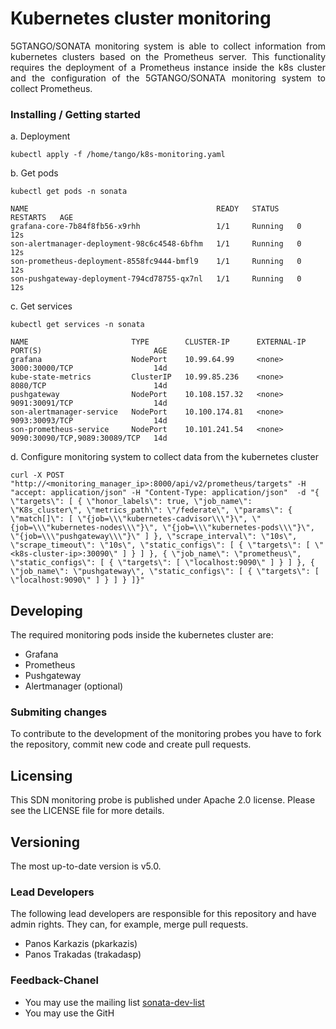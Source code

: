 # Kubernetes cluster monitoring 
<p align="justify">5GTANGO/SONATA monitoring system is able to collect information from kubernetes clusters based on the Prometheus server. This functionality requires the deployment of a Prometheus instance inside the k8s cluster and the configuration of the 5GTANGO/SONATA monitoring system to collect Prometheus.      

### Installing / Getting started
a. Deployment
```
kubectl apply -f /home/tango/k8s-monitoring.yaml
```

b. Get pods
```
kubectl get pods -n sonata

NAME                                          READY   STATUS    RESTARTS   AGE
grafana-core-7b84f8fb56-x9rhh                 1/1     Running   0          12s
son-alertmanager-deployment-98c6c4548-6bfhm   1/1     Running   0          12s
son-prometheus-deployment-8558fc9444-bmfl9    1/1     Running   0          12s
son-pushgateway-deployment-794cd78755-qx7nl   1/1     Running   0          12s

```

c. Get services
```
kubectl get services -n sonata

NAME                       TYPE        CLUSTER-IP      EXTERNAL-IP   PORT(S)                         AGE
grafana                    NodePort    10.99.64.99     <none>        3000:30000/TCP                  14d
kube-state-metrics         ClusterIP   10.99.85.236    <none>        8080/TCP                        14d
pushgateway                NodePort    10.108.157.32   <none>        9091:30091/TCP                  14d
son-alertmanager-service   NodePort    10.100.174.81   <none>        9093:30093/TCP                  14d
son-prometheus-service     NodePort    10.101.241.54   <none>        9090:30090/TCP,9089:30089/TCP   14d

```

d. Configure monitoring system to collect data from the kubernetes cluster 
```
curl -X POST "http://<monitoring_manager_ip>:8000/api/v2/prometheus/targets" -H "accept: application/json" -H "Content-Type: application/json"  -d "{ \"targets\": [ { \"honor_labels\": true, \"job_name\": \"K8s_cluster\", \"metrics_path\": \"/federate\", \"params\": { \"match[]\": [ \"{job=\\\"kubernetes-cadvisor\\\"}\", \"{job=\\\"kubernetes-nodes\\\"}\", \"{job=\\\"kubernetes-pods\\\"}\", \"{job=\\\"pushgateway\\\"}\" ] }, \"scrape_interval\": \"10s\", \"scrape_timeout\": \"10s\", \"static_configs\": [ { \"targets\": [ \"<k8s-cluster-ip>:30090\" ] } ] }, { \"job_name\": \"prometheus\", \"static_configs\": [ { \"targets\": [ \"localhost:9090\" ] } ] }, { \"job_name\": \"pushgateway\", \"static_configs\": [ { \"targets\": [ \"localhost:9090\" ] } ] } ]}"

```

## Developing

The required monitoring pods inside the kubernetes cluster are:
 * Grafana
 * Prometheus 
 * Pushgateway 
 * Alertmanager (optional)

 
### Submiting changes
To contribute to the development of the monitoring probes you have to fork the repository, commit new code and create pull requests.


## Licensing

This SDN monitoring probe is published under Apache 2.0 license. Please see the LICENSE file for more details.

## Versioning
The most up-to-date version is v5.0.

### Lead Developers

The following lead developers are responsible for this repository and have admin rights. They can, for example, merge pull requests.

 * Panos Karkazis  (pkarkazis)
 * Panos Trakadas  (trakadasp)

### Feedback-Chanel

* You may use the mailing list [sonata-dev-list](mailto:sonata-dev@lists.atosresearch.eu)
* You may use the GitH
